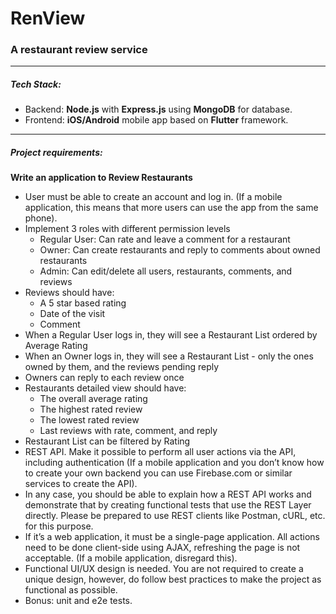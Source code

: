 # RenView

### A restaurant review service

---

##### Tech Stack:
- Backend: **Node.js** with **Express.js** using **MongoDB** for database.
- Frontend: **iOS/Android** mobile  app based on **Flutter** framework.

---

##### Project requirements:

**Write an application to Review Restaurants**
- User must be able to create an account and log in. (If a mobile application, this means that more users can use the app from the same phone).
- Implement 3 roles with different permission levels
    * Regular User: Can rate and leave a comment for a restaurant
    * Owner: Can create restaurants and reply to comments about owned restaurants
    * Admin: Can edit/delete all users, restaurants, comments, and reviews
- Reviews should have:
    * A 5 star based rating
    * Date of the visit
    * Comment
- When a Regular User logs in, they will see a Restaurant List ordered by Average Rating
- When an Owner logs in, they will see a Restaurant List - only the ones owned by them, and the reviews pending reply
- Owners can reply to each review once
- Restaurants detailed view should have:
    * The overall average rating
    * The highest rated review
    * The lowest rated review
    * Last reviews with rate, comment, and reply
- Restaurant List can be filtered by Rating
- REST API. Make it possible to perform all user actions via the API, including authentication (If a mobile application and you don’t know how to create your own backend you can use Firebase.com or similar services to create the API).
- In any case, you should be able to explain how a REST API works and demonstrate that by creating functional tests that use the REST Layer directly. Please be prepared to use REST clients like Postman, cURL, etc. for this purpose.
- If it’s a web application, it must be a single-page application. All actions need to be done client-side using AJAX, refreshing the page is not acceptable. (If a mobile application, disregard this).
- Functional UI/UX design is needed. You are not required to create a unique design, however, do follow best practices to make the project as functional as possible.
- Bonus: unit and e2e tests.

